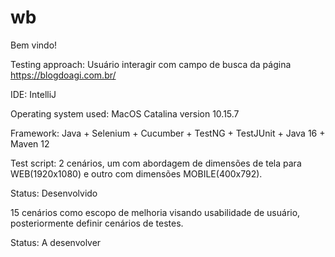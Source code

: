 # wb

Bem vindo!

Testing approach: 
Usuário interagir com campo de busca da página https://blogdoagi.com.br/

IDE:
IntelliJ

Operating system used:
MacOS Catalina version 10.15.7

Framework: 
Java + Selenium + Cucumber + TestNG + TestJUnit + Java 16 + Maven 12

Test script:
2 cenários, um com abordagem de dimensões de tela para WEB(1920x1080) e outro com dimensões MOBILE(400x792).

Status: Desenvolvido

15 cenários como escopo de melhoria visando usabilidade de usuário, posteriormente definir cenários de testes.

Status: A desenvolver
